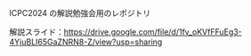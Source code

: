 ICPC2024 の解説勉強会用のレポジトリ

解説スライド：https://drive.google.com/file/d/1fv_oKVfFFuEg3-4YjuBLI65GaZNRN8-Z/view?usp=sharing

